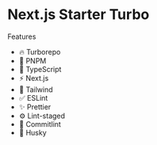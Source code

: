# Next.js Starter Turbo

Features

- 🔥 Turborepo
- 🚀 PNPM
- 🌝 TypeScript
- ⚡️ Next.js
- 💎 Tailwind
- ✅ ESLint
- ✨ Prettier
- ⚙️ Lint-staged
- 🔧 Commitlint
- 🐶 Husky
